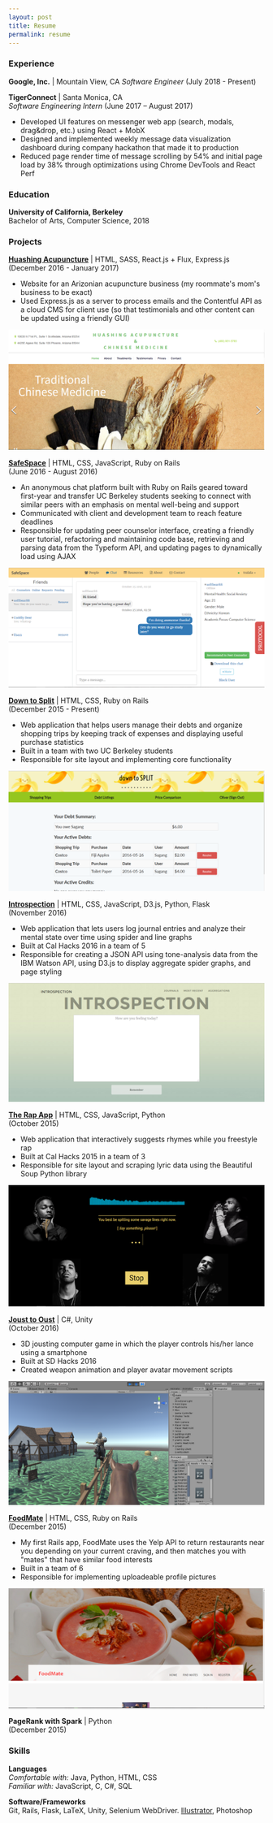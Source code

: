 ```yaml
---
layout: post
title: Resume
permalink: resume
---
```


### Experience

<strong>Google, Inc.</strong> | Mountain View, CA
<em>Software Engineer</em> (July 2018 - Present)

<strong>TigerConnect</strong> | Santa Monica, CA 	
<em>Software Engineering Intern</em> (June 2017 – August 2017)

* Developed UI features on messenger web app (search, modals, drag&drop, etc.) using React + MobX
* Designed and implemented weekly message data visualization dashboard during company hackathon that made it to production
* Reduced page render time of message scrolling by 54% and initial page load by 38% through optimizations using Chrome DevTools and React Perf

### Education

<strong>University of California, Berkeley</strong>  
Bachelor of Arts, Computer Science, 2018


### Projects

<a href="http://huashingacupuncture.com/"><strong>Huashing Acupuncture</strong></a> | HTML, SASS, React.js + Flux, Express.js  
(December 2016 - January 2017)

* Website for an Arizonian acupuncture business (my roommate's mom's business to be exact)
* Used Express.js as a server to process emails and the Contentful API as a cloud CMS for client use (so that testimonials and other content can be updated using a friendly GUI)

<img id="huashing" src="public/projects/huashing.PNG">

<a href="http://safespace-dev.herokuapp.com/"><strong>SafeSpace</strong></a> | HTML, CSS, JavaScript, Ruby on Rails  
(June 2016 - August 2016)

* An anonymous chat platform built with Ruby on Rails geared toward first-year and transfer UC Berkeley students seeking to connect with similar peers with an emphasis on mental well-being and support
* Communicated with client and development team to reach feature deadlines
* Responsible for updating peer counselor interface, creating a friendly user tutorial, refactoring and maintaining code base, retrieving and parsing data from the Typeform API, and updating pages to dynamically load using AJAX

<img id="safespace" src="public/projects/safespace.PNG">

<a href="http://down-to-split.herokuapp.com/"><strong>Down to Split</strong></a> | HTML, CSS, Ruby on Rails   
(December 2015 - Present)

* Web application that helps users manage their debts and organize shopping trips by keeping track of expenses and displaying useful purchase statistics
* Built in a team with two UC Berkeley students
* Responsible for site layout and implementing core functionality

<img id="downtosplit" src="public/projects/downtosplit.PNG">

<a href="https://github.com/jalagar/selfspoken"><strong>Introspection</strong></a> | HTML, CSS, JavaScript, D3.js, Python, Flask   
(November 2016)

* Web application that lets users log journal entries and analyze their mental state over time using spider and line graphs
* Built at Cal Hacks 2016 in a team of 5
* Responsible for creating a JSON API using tone-analysis data from the IBM Watson API, using D3.js to display aggregate spider graphs, and page styling

<img src="public/projects/introspection.PNG">

<a href="https://www.ocf.berkeley.edu/~owenmj/"><strong>The Rap App</strong></a> | HTML, CSS, JavaScript, Python  
(October 2015)

* Web application that interactively suggests rhymes while you freestyle rap
* Built at Cal Hacks 2015 in a team of 3
* Responsible for site layout and scraping lyric data using the Beautiful Soup Python library

<img id="rapapp" src="public/projects/rapapp.PNG">

<a href="https://github.com/sagangwee/SD_Hacks_Jousting"><strong>Joust to Oust</strong></a> | C#, Unity   
(October 2016)

* 3D jousting computer game in which the player controls his/her lance using a smartphone  
* Built at SD Hacks 2016
* Created weapon animation and player avatar movement scripts

<img id="joust" src="public/projects/joust.PNG">

<a href="http://food-mate.herokuapp.com/"><strong>FoodMate</strong></a> | HTML, CSS, Ruby on Rails   
(December 2015)

* My first Rails app, FoodMate uses the Yelp API to return restaurants near you depending on your current craving, and then matches you with "mates" that have similar food interests
* Built in a team of 6
* Responsible for implementing uploadeable profile pictures

<img id="foodmate" src="public/projects/foodmate.PNG">

<strong>PageRank with Spark</strong> | Python  
(December 2015)


### Skills

<strong>Languages</strong>  
<em>Comfortable with:</em> Java, Python, HTML, CSS  
<em>Familiar with:</em> JavaScript, C, C#, SQL

<strong>Software/Frameworks</strong>  
Git, Rails, Flask, LaTeX, Unity, Selenium WebDriver. <a href="public/infographic.pdf">Illustrator</a>, Photoshop  
